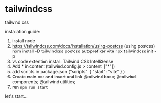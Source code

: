 # tailwindcss
tailwind css 

installation guide:
1. install node
2. https://tailwindcss.com/docs/installation/using-postcss (using postcss)
    npm install -D tailwindcss postcss autoprefixer vite
    npx tailwindcss init -p
3. vs code extention install: Tailwind CSS IntelliSense
4. Add * in content (tailwind.config.js > content: ["*"])
5. add scripts in package.json ("scripts": {
                                  "start": "vite"
                                 }
                                )
6. Create main.css and insert and link
        @tailwind base;
        @tailwind components;
        @tailwind utilities;
7. run `npm run start`

let's start...